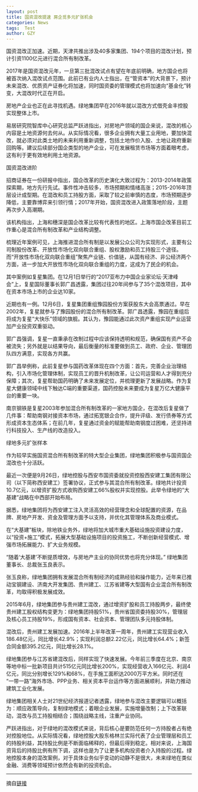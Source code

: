 ```yaml
---
layout: post
title: 国资混改提速 房企觅多元扩张机会
categories: News
tags:  Test
author: GZY
---
```


国资混改正加速。近期，天津共推出涉及40多家集团、194个项目的混改计划，预计引资1100亿元进行混合所有制改革。

2017年是国资混改元年，一旦第三批混改试点有望在年底前明确，地方国企也将被首次纳入混改试点范围。此前已有业内人士指出，在“管资本”的大背景下，预计未来混改、优质资产证券化将加速，同时国资委的管理模式也将加速向“基金化”转变，大混改时代正在开启。

房地产企业也正在此寻找机遇。绿地集团早在2016年就以混改方式借壳金丰控股实现整体上市。

易居研究院智库中心研究总监严跃进指出，对房地产领域的国企来说，混改的核心内容是土地资源何去何从。从实际情况看，很多企业拥有大量工业用地，要加快混改，就必须对此类土地的未来利用重新调整，包括土地作价入股、土地让政府重新回购等。建议后续部分国企类型的地产企业，可在发展租赁市场等方面着眼考虑，这有利于更有效地利用土地资源。

国资混改进阶

招商证券在一份研报中指出，国企改革的历史演化大致过程为：2013-2014年政策探索期，地方先行先试。事件性冲击较多，市场预期和情绪高涨；2015-2016年顶层设计成型期。在混改和员工持股方面，采取了较之前审慎的态度，市场预期逐步降低，主要靠博弈来引领行情；2017年开始，国资混改进入政策落地阶段，主题再次步入高潮期。

该机构指出，上海和穗深是国企改革比较有代表性的地区。上海市国企改革目前工作重心是混合所有制改革和产业结构调整。

梳理近年案例可见，上海推进混合所有制是以发展公众公司为实现形式，主要有公司制股份改革、开放性市场化双向联合重组、股权激励和员工持股三个途径。而“开放性市场化双向联合重组”聚焦产业链、价值链，从国有经济、非公经济两个方面，进一步加大开放性市场化双向联合重组的力度，这成为了民企的机会。

其中案例如复星集团。在12月1日举行的“2017亚布力中国企业家论坛·天津峰会”上，复星国际董事长郭广昌透露，集团过往20年间参与了35个混改项目，其中在资本市场上市的企业达10家。

近期也有一例。12月6日，复星集团重组豫园股份方案获股东大会高票通过。早在2002年，复星就参与了豫园股份的混合所有制改革。郭广昌透露，豫园在重组后将成为复星“大快乐”领域的旗舰。其认为，豫园能通过此次资产重组实现产业运营加产业投资双重驱动。

郭广昌强调，复星一直秉承在改制过程中应该保持透明和规范，确保国有资产不会被流失；另外就是以结果导向，最后衡量的标准要做到员工、政府、企业、管理团队四方满意，实现各方共赢。

郭广昌举例称，此前复星参与国药改革体现在四个方面：首先，完善企业治理结构，引入市场化管理体制，实现员工的晋升机制改革，让公司运营和人才得到充分保障；其次，复星帮助国药明确了未来发展定位，并梳理更新了发展战略。作为复星大健康领域中线下触达C端的重要渠道，国药控股未来要成为复星万亿大健康平台的重要一块。

南京钢铁是复星2003年参加混合所有制改革的一家地方国企，在混改后复星做了几件事：帮助南钢对接资本市场，通过拓宽银企合作，提升评级、发行债券等方式形成资本生态体系；在前几年，复星通过资金的赋能帮助南钢度过困难，还坚持进行科技投入、生产线的改造投入。

绿地多元扩张样本

作为较早实施国资混合所有制改革的特大型企业集团，绿地集团积极参与国资国企混改也十分活跃。

最近一次便是9月26日，绿地控股与西安市国资委就投资控股西安建工集团有限公司（以下简称西安建工）签署协议，正式参与其混合所有制改革。绿地共计投资10.7亿元，以增资扩股方式收购西安建工66%股权并实现控股。此举令绿地的“大基建”战略在中西部开始布局。

据悉，绿地集团将为西安建工注入灵活高效的经营理念和全球配置的资源，在品牌、房地产开发、资金及管理方面予以支持，并优化其管理体系及商业模式。

在“大基建”板块，除地铁业务外，绿地将加大城市重大基础设施投资建设力度，以“投资+施工”模式，拓展大型基础设施项目的投资施工，不断创新经营模式、增强市场拓展能力、扩大业务规模。

“随着‘大基建’不断提质增效，与房地产主业的协同优势也将充分体现。” 绿地集团董事长、总裁张玉良表示。

张玉良称，绿地集团拥有发展混合所有制经济的成熟经验和操作能力，近年来已推动宝钢建设、济南大开发集团、贵州建工、江苏省建等大型国有企业混合所有制改革，均取得积极发展成效。

2015年6月，绿地集团参与贵州建工混改，通过增资扩股和员工持股两步，最终使贵州建工股权结构变更为：绿地集团持股51%，贵州省国资委持股30%，管理层及核心员工持股19%，形成国有资本、社会资本、管理团队多元持股体制。

混改后，贵州建工发展加速。2016年上半年改革一周年，贵州建工实现营业收入186.48亿元，同比增长42.9%；实现利润总额2.22亿元，同比增长64.4%；新签合同金额395.2亿元，同比增长28.1%。

绿地集团参与江苏省建混改后，同样实现了快速发展。今年前三季度在北京、南京等地中标一批新项目共计515亿元同比增长200%，实现经营收入166亿元、利润4亿元，同比分别增长129%和68%，在手施工面积达2000万平方米。同时还在 “一带一路”海外市场、PPP业务、相关资本平台运作等方面进展顺利，并助力推动建筑工业化发展。

绿地集团相关人士对21世纪经济报道记者透露，绿地参与混改主要逻辑可以概括为：顺应政策导向，复制绿地模式；着眼企业发展，实施增量改制；上下改革联动，混改与员工持股相结合；围绕战略主线，注重产业协同。

严跃进指出，对于绿地的混改模式来说，背后核心是要防范任何一方持股者占有绝对控股地位。从实际情况看，绿地控股大股东格林兰实际代表了企业管理层和员工的持股利益，其持股比例是不断面临稀释的，但最后得到稳定。相对来说，上海国资背后的持股比例有所下调，这样也是为了让更多机构投资者介入持股的过程。绿地控股本身的混改案例，对于具体业务似乎变动的动静不是很大，未来绿地在类似金融、消费等领域预计依然会有新的投资机会。

*****

摘自[链接](http://house.qq.com/a/20190131/003137.htm)